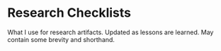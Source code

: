 # Research Checklists

What I use for research artifacts. Updated as lessons are learned. May contain some brevity and shorthand.